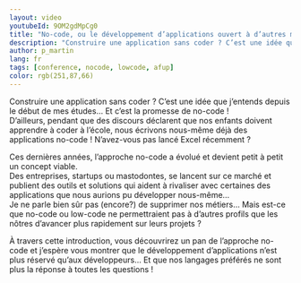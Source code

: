 ```yaml
---
layout: video
youtubeId: 9OM2gdMpCg0
title: "No-code, ou le développement d’applications ouvert à d’autres métiers ! AFUP Day 2021"
description: "Construire une application sans coder ? C’est une idée que j’entends depuis le début de mes études… Et c’est la promesse de no-code !"
author: p_martin
lang: fr
tags: [conference, nocode, lowcode, afup]
color: rgb(251,87,66)
---
```


Construire une application sans coder ? C’est une idée que j’entends depuis le début de mes études… Et c’est la promesse de no-code !  
D’ailleurs, pendant que des discours déclarent que nos enfants doivent apprendre à coder à l’école, nous écrivons nous-même déjà des applications no-code ! N’avez-vous pas lancé Excel récemment ?

Ces dernières années, l’approche no-code a évolué et devient petit à petit un concept viable.  
Des entreprises, startups ou mastodontes, se lancent sur ce marché et publient des outils et solutions qui aident à rivaliser avec certaines des applications que nous aurions pu développer nous-même…  
Je ne parle bien sûr pas (encore?) de supprimer nos métiers… Mais est-ce que no-code ou low-code ne permettraient pas à d’autres profils que les nôtres d’avancer plus rapidement sur leurs projets ?

À travers cette introduction, vous découvrirez un pan de l’approche no-code et j’espère vous montrer que le développement d’applications n’est plus réservé qu’aux développeurs… Et que nos langages préférés ne sont plus la réponse à toutes les questions !
